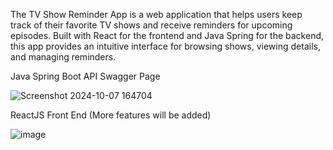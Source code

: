 The TV Show Reminder App is a web application that helps users keep track of their favorite TV shows and receive reminders for upcoming episodes. Built with React for the frontend and Java Spring for the backend, this app provides an intuitive interface for browsing shows, viewing details, and managing reminders.

Java Spring Boot API Swagger Page

![Screenshot 2024-10-07 164704](https://github.com/user-attachments/assets/8d404bc5-fb14-483d-b5fa-50d56198048c)

ReactJS Front End (More features will be added)

![image](https://github.com/user-attachments/assets/acfd1f18-35d5-4d04-9537-6bd52dbe8b3b)
